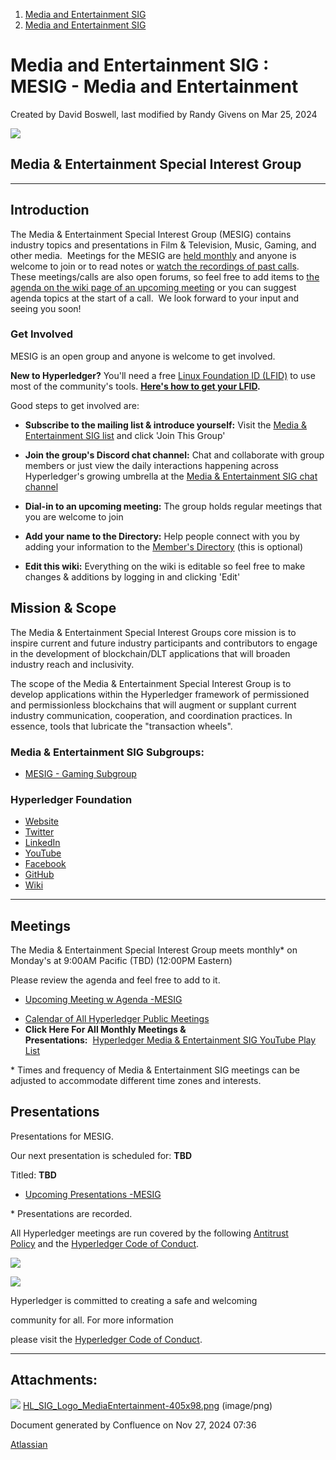 1. [Media and Entertainment SIG](index.html)
2. [Media and Entertainment SIG](Media-and-Entertainment-SIG_21430277.html)

# Media and Entertainment SIG : MESIG - Media and Entertainment

Created by David Boswell, last modified by Randy Givens on Mar 25, 2024

![](attachments/21446135/21457978.png?effects=border-simple%2Cshadow-kn&height=98)

## Media &amp; Entertainment Special Interest Group

* * *

## **Introduction**

The Media &amp; Entertainment Special Interest Group (MESIG) contains industry topics and presentations in Film &amp; Television, Music, Gaming, and other media.  Meetings for the MESIG are [held monthly](https://lf-hyperledger.atlassian.net/wiki/display/MESIG/Upcoming+Meeting+w+Agenda+-MESIG) and anyone is welcome to join or to read notes or [watch the recordings of past calls](https://lf-hyperledger.atlassian.net/wiki/display/MESIG/Meeting+History+-MESIG).  These meetings/calls are also open forums, so feel free to add items to [the agenda on the wiki page of an upcoming meeting](https://lf-hyperledger.atlassian.net/wiki/display/MESIG/Upcoming+Meeting+w+Agenda+-MESIG) or you can suggest agenda topics at the start of a call.  We look forward to your input and seeing you soon!

### **Get Involved**

MESIG is an open group and anyone is welcome to get involved.

**New to Hyperledger?** You'll need a free [Linux Foundation ID (LFID)](https://identity.linuxfoundation.org/) to use most of the community's tools. **[Here's how to get your LFID](https://www.youtube.com/watch?v=EEc4JRyaAoA).**

Good steps to get involved are:

- **Subscribe to the mailing list &amp; introduce yourself:** Visit the [Media &amp; Entertainment SIG list](https://lists.hyperledger.org/g/media-entertainment-sig) and click 'Join This Group'
  
- **Join the group's Discord chat channel:** Chat and collaborate with group members or just view the daily interactions happening across Hyperledger's growing umbrella at the [Media &amp; Entertainment SIG chat channel](https://discord.gg/hyperledger)
- **Dial-in to an upcoming meeting:** The group holds regular meetings that you are welcome to join
- **Add your name to the Directory:** Help people connect with you by adding your information to the [Member's Directory](https://lf-hyperledger.atlassian.net/wiki/display/MESIG/Member+Directory) (this is optional)
- **Edit this wiki:** Everything on the wiki is editable so feel free to make changes &amp; additions by logging in and clicking 'Edit'

## **Mission &amp; Scope**

The Media &amp; Entertainment Special Interest Groups core mission is to inspire current and future industry participants and contributors to engage in the development of blockchain/DLT applications that will broaden industry reach and inclusivity.

The scope of the Media &amp; Entertainment Special Interest Group is to develop applications within the Hyperledger framework of permissioned and permissionless blockchains that will augment or supplant current industry communication, cooperation, and coordination practices. In essence, tools that lubricate the "transaction wheels". 

### Media &amp; Entertainment SIG Subgroups:

- [MESIG - Gaming Subgroup](https://lf-hyperledger.atlassian.net/wiki/display/MESIG/MESIG+-+Gaming+Subgroup)

### Hyperledger Foundation

- [Website](https://www.hyperledger.org/)
- [Twitter](https://twitter.com/Hyperledger/)
- [LinkedIn](https://www.linkedin.com/company/hyperledger-project/)
- [YouTube](https://www.youtube.com/channel/UC7_X0WkMtkWzaVUKF-PRBNQ)
- [Facebook](https://www.facebook.com/hyperledger)
- [GitHub](https://github.com/hyperledger)
- [Wiki](https://lf-hyperledger.atlassian.net)

* * *

## **Meetings**

The Media &amp; Entertainment Special Interest Group meets monthly* on Monday's at 9:00AM Pacific (TBD) (12:00PM Eastern)

Please review the agenda and feel free to add to it.

- [Upcoming Meeting w Agenda -MESIG](https://lf-hyperledger.atlassian.net/wiki/display/MESIG/Upcoming+Meeting+w+Agenda+-MESIG)

<!--THE END-->

- [Calendar of All Hyperledger Public Meetings](https://lf-hyperledger.atlassian.netdisplay/HYP/Calendar+of+Public+Meetings)
- **Click Here For All Monthly Meetings &amp; Presentations:**  [Hyperledger Media &amp; Entertainment SIG YouTube Play List](https://youtube.com/playlist?list=PL0MZ85B_96CHihKIyz5LaWHTfI3SOQeiE&si=NMYbyOOTNF3gFqT4)

\* Times and frequency of Media &amp; Entertainment SIG meetings can be adjusted to accommodate different time zones and interests.    

## **Presentations**

Presentations for MESIG.

Our next presentation is scheduled for: **TBD**

Titled: **TBD**

- [Upcoming Presentations -MESIG](https://lf-hyperledger.atlassian.netdisplay/MESIG/Upcoming+Presentations+-MESIG)

\* Presentations are recorded.

All Hyperledger meetings are run covered by the following [Antitrust Policy](https://docs.google.com/presentation/d/1KGMALektapBdfUPcPR0jBhoKrzmToNE28n-Xs-1zMY0/edit?usp=sharing) and the [Hyperledger Code of Conduct](https://lf-hyperledger.atlassian.netdisplay/HYP/Hyperledger+Code+of+Conduct).

![](https://lf-hyperledger.atlassian.netdownload/attachments/29034696/Antitrustnotice.png?version=1&modificationDate=1581695654000&api=v2)

![](https://lf-hyperledger.atlassian.netdownload/attachments/2392771/welcome.png?version=2&modificationDate=1572450107000&api=v2)

Hyperledger is committed to creating a safe and welcoming

community for all. For more information

please visit the [Hyperledger Code of Conduct](https://lf-hyperledger.atlassian.net/wiki/spaces/HYP/pages/19595281/Hyperledger+Code+of+Conduct).

* * *

## Attachments:

![](images/icons/bullet_blue.gif) [HL\_SIG\_Logo\_MediaEntertainment-405x98.png](attachments/21446135/21457978.png) (image/png)

Document generated by Confluence on Nov 27, 2024 07:36

[Atlassian](http://www.atlassian.com/)

